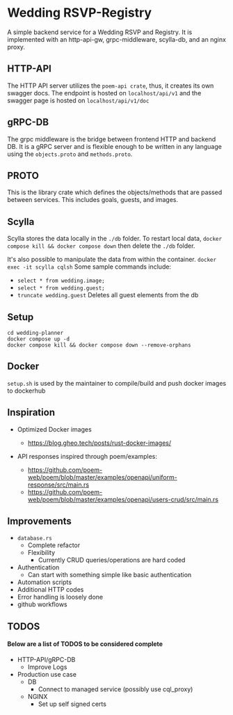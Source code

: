 # Wedding RSVP-Registry
A simple backend service for a Wedding RSVP and Registry. It is implemented with an http-api-gw, 
grpc-middleware, scylla-db, and an nginx proxy.

## HTTP-API
The HTTP API server utilizes the `poem-api crate`, thus, it creates its own swagger docs.
The endpoint is hosted on `localhost/api/v1` and the swagger page is hosted on `localhost/api/v1/doc`

## gRPC-DB
The grpc middleware is the bridge between frontend HTTP and backend DB. It is a gRPC server and is flexible
enough to be written in any language using the `objects.proto` and `methods.proto`.

## PROTO
This is the library crate which defines the objects/methods that are passed between services. This includes
goals, guests, and images.

## Scylla
Scylla stores the data locally in the `./db` folder. To restart local data, `docker compose kill && docker compose down`
then delete the `./db` folder. 

It's also possible to manipulate the data from within the container. `docker exec -it scylla cqlsh`
Some sample commands include:
- `select * from wedding.image;`
- `select * from wedding.guest;`
- `truncate wedding.guest` Deletes all guest elements from the db

## Setup 
```
cd wedding-planner
docker compose up -d
docker compose kill && docker compose down --remove-orphans
```

## Docker
`setup.sh` is used by the maintainer to compile/build and push docker images to dockerhub

## Inspiration
- Optimized Docker images
    - https://blog.gheo.tech/posts/rust-docker-images/

- API responses inspired through poem/examples: 
    - https://github.com/poem-web/poem/blob/master/examples/openapi/uniform-response/src/main.rs
    - https://github.com/poem-web/poem/blob/master/examples/openapi/users-crud/src/main.rs

## Improvements
- `database.rs`
    - Complete refactor
    - Flexibility
        - Currently CRUD queries/operations are hard coded
- Authentication
    - Can start with something simple like basic authentication
- Automation scripts
- Additional HTTP codes
- Error handling is loosely done
- github workflows

## TODOS
#### Below are a list of TODOS to be considered complete
- HTTP-API/gRPC-DB
    - Improve Logs
- Production use case
    - DB
        - Connect to managed service (possibly use cql_proxy)
    - NGINX
        - Set up self signed certs 
